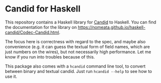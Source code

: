 Candid for Haskell
==================

This repository contains a Haskell library for [Candid] to Haskell. You can
find the documentation for the library on
<https://nomeata.github.io/haskell-candid/Codec-Candid.html>.

The focus here is correctness with regard to the spec, and maybe also
convenience (e.g. it can guess the textual form of field names, which are just
numbers on the wires), but not necessarily high performance. Let me know if you run into troubles because of this.

This package also comes with a `hcandid` command line tool, to convert between binary and textual candid. Just run `hcandid --help` to see how to use it.

[Candid]: https://github.com/dfinity/candid/blob/master/IDL.md

